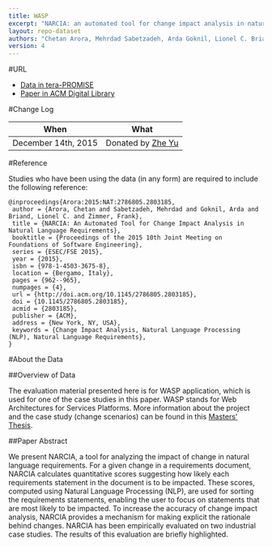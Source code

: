 ```yaml
---
title: WASP
excerpt: "NARCIA: an automated tool for change impact analysis in natural language requirements"
layout: repo-dataset
authors: "Chetan Arora, Mehrdad Sabetzadeh, Arda Goknil, Lionel C. Briand, Frank Zimmer"
version: 4
---
```


#URL

* [Data in tera-PROMISE](https://terapromise.csc.ncsu.edu:8443/!/#repo/view/head/requirements/wasp)
* [Paper in ACM Digital Library](http://dl.acm.org/citation.cfm?id=2803185)

#Change Log

When | What
---- | ----
December 14th, 2015 | Donated by [Zhe Yu](mailto:zyu9@ncsu.edu)

#Reference

Studies who have been using the data (in any form) are required to include the following reference:

```
@inproceedings{Arora:2015:NAT:2786805.2803185,
 author = {Arora, Chetan and Sabetzadeh, Mehrdad and Goknil, Arda and Briand, Lionel C. and Zimmer, Frank},
 title = {NARCIA: An Automated Tool for Change Impact Analysis in Natural Language Requirements},
 booktitle = {Proceedings of the 2015 10th Joint Meeting on Foundations of Software Engineering},
 series = {ESEC/FSE 2015},
 year = {2015},
 isbn = {978-1-4503-3675-8},
 location = {Bergamo, Italy},
 pages = {962--965},
 numpages = {4},
 url = {http://doi.acm.org/10.1145/2786805.2803185},
 doi = {10.1145/2786805.2803185},
 acmid = {2803185},
 publisher = {ACM},
 address = {New York, NY, USA},
 keywords = {Change Impact Analysis, Natural Language Processing (NLP), Natural Language Requirements},
} 
```

#About the Data

##Overview of Data

The evaluation material presented here is for WASP application, which is used for one of the case studies in this paper. WASP stands for Web Architectures for Services Platforms. More information about the project and the case study (change scenarios) can be found in this [Masters' Thesis](https://www.utwente.nl/ewi/trese/graduation_projects/2009/VanDomburg.pdf).

##Paper Abstract

We present NARCIA, a tool for analyzing the impact of change in natural language requirements. For a given change in a requirements document, NARCIA calculates quantitative scores suggesting how likely each requirements statement in the document is to be impacted. These scores, computed using Natural Language Processing (NLP), are used for sorting the requirements statements, enabling the user to focus on statements that are most likely to be impacted. To increase the accuracy of change impact analysis, NARCIA provides a mechanism for making explicit the rationale behind changes. NARCIA has been empirically evaluated on two industrial case studies. The results of this evaluation are briefly highlighted. 